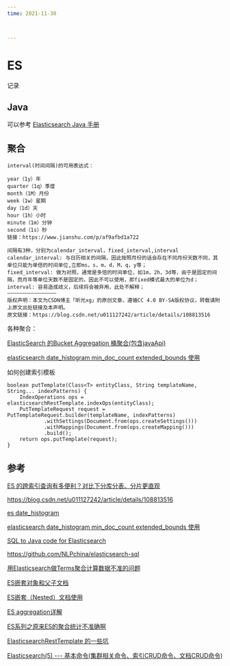 ```yaml
---
time: 2021-11-30



---
```

# ES

记录

## Java

可以参考 [Elasticsearch Java 手册](https://es.quanke.name/aggregations/metrics-aggregations.html)

## 聚合

```
interval(时间间隔)的可用表达式：

year（1y）年
quarter（1q）季度
month（1M）月份
week（1w）星期
day（1d）天
hour（1h）小时
minute（1m）分钟
second（1s）秒
链接：https://www.jianshu.com/p/af9afbd1a722
```



```
间隔有3种，分别为calendar_interval，fixed_interval,interval
calendar_interval: 与日历相关的间隔，因此按照月份的话会存在不同月份天数不同，其单位只能为单倍的时间单位,立即ms，s，m，d，M，q，y等；
fixed_interval: 做为对照，通常是多倍的时间单位，如1m，2h，3d等，由于是固定的间隔，而月年等单位天数不是固定的，因此不可以使用，即fixed模式最大的单位为d；
interval: 容易造成歧义，后续将会被弃用，此处不解释；
————————————————
版权声明：本文为CSDN博主「昕光xg」的原创文章，遵循CC 4.0 BY-SA版权协议，转载请附上原文出处链接及本声明。
原文链接：https://blog.csdn.net/u011127242/article/details/108813516
```

各种聚合：

[ElasticSearch 的Bucket Aggregation 桶聚合(包含javaApi)](https://www.cnblogs.com/shenlei-blog/p/13931702.html)

[elasticsearch date_histogram min_doc_count extended_bounds 使用](https://blog.csdn.net/tianshishangxin1/article/details/106497519)



如何创建索引模板

```
boolean putTemplate(Class<T> entityClass, String templateName, String... indexPatterns) {
    IndexOperations ops = elasticsearchRestTemplate.indexOps(entityClass);
    PutTemplateRequest request = PutTemplateRequest.builder(templateName, indexPatterns)
            .withSettings(Document.from(ops.createSettings()))
            .withMappings(Document.from(ops.createMapping()))
            .build();
    return ops.putTemplate(request);
}
```

## 参考

[ES 的跨索引查询有多便利？对比下分库分表、分片更直观](https://www.infoq.cn/article/ekygoihkqifj4kdgso6a)

https://blog.csdn.net/u011127242/article/details/108813516

[es date_histogram](https://www.jianshu.com/p/af9afbd1a722)

[elasticsearch date_histogram min_doc_count extended_bounds 使用](https://blog.csdn.net/tianshishangxin1/article/details/106497519)

[SQL to Java code for Elasticsearch](https://www.cnblogs.com/luxiaoxun/p/6826211.html)

https://github.com/NLPchina/elasticsearch-sql

[用Elasticsearch做Terms聚合计算数据不准的问题](https://www.dongwm.com/post/elasticsearch-terms-agg-is-not-accurate/)

[ES嵌套对象和父子文档](https://blog.csdn.net/chuantanyan5605/article/details/101014280)

[ES嵌套（Nested）文档使用](https://blog.csdn.net/qq_42200163/article/details/113704087)

[ES aggregation详解](https://www.cnblogs.com/candlia/p/11920034.html)

[ES系列之原来ES的聚合统计不准确啊](https://segmentfault.com/a/1190000022025890)

[ElasticsearchRestTemplate 的一些坑](https://h2cone.github.io/post/2021/07/26/elasticsearch_rest_template_pitfall/)

[Elasticsearch(5) --- 基本命令(集群相关命令、索引CRUD命令、文档CRUD命令)](https://www.cnblogs.com/qdhxhz/p/11461174.html)

